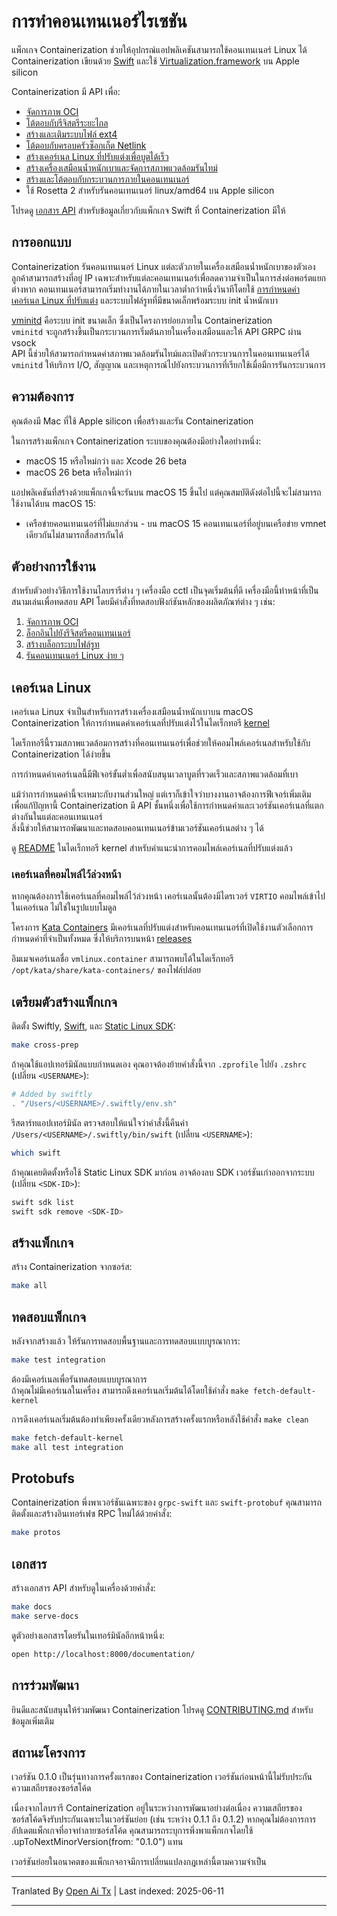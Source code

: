 # การทำคอนเทนเนอร์ไรเซชัน

แพ็กเกจ Containerization ช่วยให้อุปกรณ์แอปพลิเคชันสามารถใช้คอนเทนเนอร์ Linux ได้  
Containerization เขียนด้วย [Swift](https://www.swift.org) และใช้ [Virtualization.framework](https://developer.apple.com/documentation/virtualization) บน Apple silicon

Containerization มี API เพื่อ:

- [จัดการภาพ OCI](https://raw.githubusercontent.com/apple/containerization/main/Sources/ContainerizationOCI/)  
- [โต้ตอบกับรีจิสตรีระยะไกล](https://raw.githubusercontent.com/apple/containerization/main/Sources/ContainerizationOCI/Client/)  
- [สร้างและเติมระบบไฟล์ ext4](https://raw.githubusercontent.com/apple/containerization/main/Sources/ContainerizationEXT4/)  
- [โต้ตอบกับครอบครัวซ็อกเก็ต Netlink](https://raw.githubusercontent.com/apple/containerization/main/Sources/ContainerizationNetlink/)  
- [สร้างเคอร์เนล Linux ที่ปรับแต่งเพื่อบูตได้เร็ว](https://raw.githubusercontent.com/apple/containerization/main/kernel/)  
- [สร้างเครื่องเสมือนน้ำหนักเบาและจัดการสภาพแวดล้อมรันไทม์](https://raw.githubusercontent.com/apple/containerization/main/Sources/Containerization/LinuxContainer.swift)  
- [สร้างและโต้ตอบกับกระบวนการภายในคอนเทนเนอร์](https://raw.githubusercontent.com/apple/containerization/main/Sources/Containerization/LinuxProcess.swift)  
- ใช้ Rosetta 2 สำหรับรันคอนเทนเนอร์ linux/amd64 บน Apple silicon

โปรดดู [เอกสาร API](https://apple.github.io/containerization/documentation/) สำหรับข้อมูลเกี่ยวกับแพ็กเกจ Swift ที่ Containerization มีให้

## การออกแบบ

Containerization รันคอนเทนเนอร์ Linux แต่ละตัวภายในเครื่องเสมือนน้ำหนักเบาของตัวเอง ลูกค้าสามารถสร้างที่อยู่ IP เฉพาะสำหรับแต่ละคอนเทนเนอร์เพื่อลดความจำเป็นในการส่งต่อพอร์ตแยกต่างหาก คอนเทนเนอร์สามารถเริ่มทำงานได้ภายในเวลาต่ำกว่าหนึ่งวินาทีโดยใช้ [การกำหนดค่าเคอร์เนล Linux ที่ปรับแต่ง](https://raw.githubusercontent.com/apple/containerization/main/kernel) และระบบไฟล์รูทที่มีขนาดเล็กพร้อมระบบ init น้ำหนักเบา

[vminitd](https://raw.githubusercontent.com/apple/containerization/main/vminitd) คือระบบ init ขนาดเล็ก ซึ่งเป็นโครงการย่อยภายใน Containerization  
`vminitd` จะถูกสร้างขึ้นเป็นกระบวนการเริ่มต้นภายในเครื่องเสมือนและให้ API GRPC ผ่าน vsock  
API นี้ช่วยให้สามารถกำหนดค่าสภาพแวดล้อมรันไทม์และเปิดตัวกระบวนการในคอนเทนเนอร์ได้  
`vminitd` ให้บริการ I/O, สัญญาณ และเหตุการณ์ไปยังกระบวนการที่เรียกใช้เมื่อมีการรันกระบวนการ

## ความต้องการ

คุณต้องมี Mac ที่ใช้ Apple silicon เพื่อสร้างและรัน Containerization

ในการสร้างแพ็กเกจ Containerization ระบบของคุณต้องมีอย่างใดอย่างหนึ่ง:

- macOS 15 หรือใหม่กว่า และ Xcode 26 beta  
- macOS 26 beta หรือใหม่กว่า

แอปพลิเคชันที่สร้างด้วยแพ็กเกจนี้จะรันบน macOS 15 ขึ้นไป แต่คุณสมบัติดังต่อไปนี้จะไม่สามารถใช้งานได้บน macOS 15:

- เครือข่ายคอนเทนเนอร์ที่ไม่แยกส่วน - บน macOS 15 คอนเทนเนอร์ที่อยู่บนเครือข่าย vmnet เดียวกันไม่สามารถสื่อสารกันได้

## ตัวอย่างการใช้งาน

สำหรับตัวอย่างวิธีการใช้งานไลบรารีต่าง ๆ เครื่องมือ cctl เป็นจุดเริ่มต้นที่ดี เครื่องมือนี้ทำหน้าที่เป็นสนามเล่นเพื่อทดสอบ API โดยมีคำสั่งที่ทดสอบฟังก์ชันหลักของผลิตภัณฑ์ต่าง ๆ เช่น:

1. [จัดการภาพ OCI](https://raw.githubusercontent.com/apple/containerization/main/Sources/cctl/ImageCommand.swift)  
2. [ล็อกอินไปยังรีจิสตรีคอนเทนเนอร์](https://raw.githubusercontent.com/apple/containerization/main/Sources/cctl/LoginCommand.swift)  
3. [สร้างบล็อกระบบไฟล์รูท](https://raw.githubusercontent.com/apple/containerization/main/Sources/cctl/RootfsCommand.swift)  
4. [รันคอนเทนเนอร์ Linux ง่าย ๆ](https://raw.githubusercontent.com/apple/containerization/main/Sources/cctl/RunCommand.swift)  

## เคอร์เนล Linux

เคอร์เนล Linux จำเป็นสำหรับการสร้างเครื่องเสมือนน้ำหนักเบาบน macOS  
Containerization ให้การกำหนดค่าเคอร์เนลที่ปรับแต่งไว้ในไดเร็กทอรี [kernel](https://raw.githubusercontent.com/apple/containerization/main/kernel)

ไดเร็กทอรีนี้รวมสภาพแวดล้อมการสร้างที่คอนเทนเนอร์เพื่อช่วยให้คอมไพล์เคอร์เนลสำหรับใช้กับ Containerization ได้ง่ายขึ้น

การกำหนดค่าเคอร์เนลนี้มีฟีเจอร์ขั้นต่ำเพื่อสนับสนุนเวลาบูตที่รวดเร็วและสภาพแวดล้อมที่เบา

แม้ว่าการกำหนดค่านี้จะเหมาะกับงานส่วนใหญ่ แต่เราก็เข้าใจว่าบางงานอาจต้องการฟีเจอร์เพิ่มเติม  
เพื่อแก้ปัญหานี้ Containerization มี API ชั้นหนึ่งเพื่อใช้การกำหนดค่าและเวอร์ชันเคอร์เนลที่แตกต่างกันในแต่ละคอนเทนเนอร์  
สิ่งนี้ช่วยให้สามารถพัฒนาและทดสอบคอนเทนเนอร์ข้ามเวอร์ชันเคอร์เนลต่าง ๆ ได้

ดู [README](https://raw.githubusercontent.com/apple/containerization/main/kernel/README.md) ในไดเร็กทอรี kernel สำหรับคำแนะนำการคอมไพล์เคอร์เนลที่ปรับแต่งแล้ว

### เคอร์เนลที่คอมไพล์ไว้ล่วงหน้า

หากคุณต้องการใช้เคอร์เนลที่คอมไพล์ไว้ล่วงหน้า เคอร์เนลนั้นต้องมีไดรเวอร์ `VIRTIO` คอมไพล์เข้าไปในเคอร์เนล ไม่ใช่ในรูปแบบโมดูล

โครงการ [Kata Containers](https://github.com/kata-containers/kata-containers) มีเคอร์เนลที่ปรับแต่งสำหรับคอนเทนเนอร์ที่เปิดใช้งานตัวเลือกการกำหนดค่าที่จำเป็นทั้งหมด ซึ่งให้บริการบนหน้า [releases](https://github.com/kata-containers/kata-containers/releases/)

อิมเมจเคอร์เนลชื่อ `vmlinux.container` สามารถพบได้ในไดเร็กทอรี `/opt/kata/share/kata-containers/` ของไฟล์ปล่อย

## เตรียมตัวสร้างแพ็กเกจ

ติดตั้ง Swiftly, [Swift](https://www.swift.org), และ [Static Linux SDK](https://www.swift.org/documentation/articles/static-linux-getting-started.html):

```bash
make cross-prep
```

ถ้าคุณใช้แอปเทอร์มินัลแบบกำหนดเอง คุณอาจต้องย้ายคำสั่งนี้จาก `.zprofile` ไปยัง `.zshrc` (เปลี่ยน `<USERNAME>`):

```bash
# Added by swiftly
. "/Users/<USERNAME>/.swiftly/env.sh"
```

รีสตาร์ทแอปเทอร์มินัล ตรวจสอบให้แน่ใจว่าคำสั่งนี้คืนค่า `/Users/<USERNAME>/.swiftly/bin/swift` (เปลี่ยน `<USERNAME>`):

```bash
which swift
```

ถ้าคุณเคยติดตั้งหรือใช้ Static Linux SDK มาก่อน อาจต้องลบ SDK เวอร์ชันเก่าออกจากระบบ (เปลี่ยน `<SDK-ID>`):

```bash
swift sdk list
swift sdk remove <SDK-ID>
```

## สร้างแพ็กเกจ

สร้าง Containerization จากซอร์ส:

```bash
make all
```

## ทดสอบแพ็กเกจ

หลังจากสร้างแล้ว ให้รันการทดสอบพื้นฐานและการทดสอบแบบบูรณาการ:

```bash
make test integration
```

ต้องมีเคอร์เนลเพื่อรันทดสอบแบบบูรณาการ  
ถ้าคุณไม่มีเคอร์เนลในเครื่อง สามารถดึงเคอร์เนลเริ่มต้นได้โดยใช้คำสั่ง `make fetch-default-kernel`

การดึงเคอร์เนลเริ่มต้นต้องทำเพียงครั้งเดียวหลังการสร้างครั้งแรกหรือหลังใช้คำสั่ง `make clean`

```bash
make fetch-default-kernel
make all test integration
```

## Protobufs

Containerization พึ่งพาเวอร์ชันเฉพาะของ `grpc-swift` และ `swift-protobuf` คุณสามารถติดตั้งและสร้างอินเทอร์เฟซ RPC ใหม่ได้ด้วยคำสั่ง:

```bash
make protos
```

## เอกสาร

สร้างเอกสาร API สำหรับดูในเครื่องด้วยคำสั่ง:

```bash
make docs
make serve-docs
```

ดูตัวอย่างเอกสารโดยรันในเทอร์มินัลอีกหน้าหนึ่ง:

```bash
open http://localhost:8000/documentation/
```

## การร่วมพัฒนา

ยินดีและสนับสนุนให้ร่วมพัฒนา Containerization โปรดดู [CONTRIBUTING.md](https://raw.githubusercontent.com/apple/containerization/main/CONTRIBUTING.md) สำหรับข้อมูลเพิ่มเติม

## สถานะโครงการ

เวอร์ชัน 0.1.0 เป็นรุ่นทางการครั้งแรกของ Containerization เวอร์ชันก่อนหน้านี้ไม่รับประกันความเสถียรของซอร์สโค้ด

เนื่องจากไลบรารี Containerization อยู่ในระหว่างการพัฒนาอย่างต่อเนื่อง ความเสถียรของซอร์สโค้ดจึงรับประกันเฉพาะในเวอร์ชันย่อย (เช่น ระหว่าง 0.1.1 ถึง 0.1.2) หากคุณไม่ต้องการการอัปเดตแพ็กเกจที่อาจทำลายซอร์สโค้ด คุณสามารถระบุการพึ่งพาแพ็กเกจโดยใช้ .upToNextMinorVersion(from: "0.1.0") แทน

เวอร์ชันย่อยในอนาคตของแพ็กเกจอาจมีการเปลี่ยนแปลงกฎเหล่านี้ตามความจำเป็น

---

Tranlated By [Open Ai Tx](https://github.com/OpenAiTx/OpenAiTx) | Last indexed: 2025-06-11

---